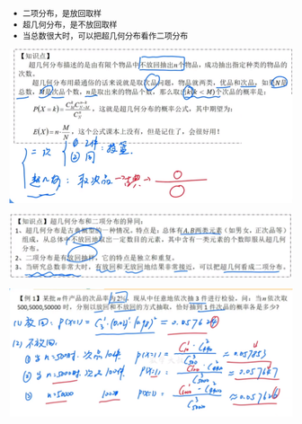 - 二项分布，是放回取样
- 超几何分布，是不放回取样
- 当总数很大时，可以把超几何分布看作二项分布

![](../photo/Pasted%20image%2020240423182436.png)

![](../photo/Pasted%20image%2020240423183515.png)

![](../photo/Pasted%20image%2020240423183601.png)
